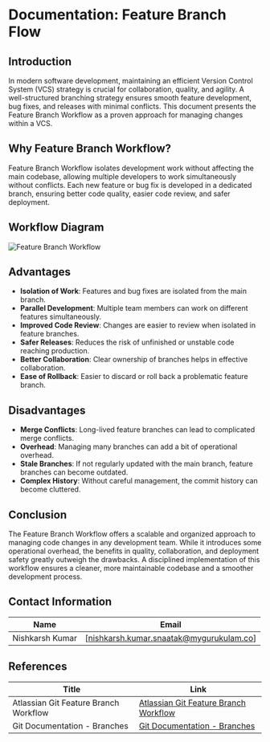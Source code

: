 # Documentation: Feature Branch Flow

## Introduction

In modern software development, maintaining an efficient Version Control System (VCS) strategy is crucial for collaboration, quality, and agility. A well-structured branching strategy ensures smooth feature development, bug fixes, and releases with minimal conflicts. This document presents the Feature Branch Workflow as a proven approach for managing changes within a VCS.

## Why Feature Branch Workflow?

Feature Branch Workflow isolates development work without affecting the main codebase, allowing multiple developers to work simultaneously without conflicts. Each new feature or bug fix is developed in a dedicated branch, ensuring better code quality, easier code review, and safer deployment.

## Workflow Diagram

![Feature Branch Workflow](https://www.example.com/feature-branch-workflow-diagram.png)

## Advantages

- **Isolation of Work**: Features and bug fixes are isolated from the main branch.
- **Parallel Development**: Multiple team members can work on different features simultaneously.
- **Improved Code Review**: Changes are easier to review when isolated in feature branches.
- **Safer Releases**: Reduces the risk of unfinished or unstable code reaching production.
- **Better Collaboration**: Clear ownership of branches helps in effective collaboration.
- **Ease of Rollback**: Easier to discard or roll back a problematic feature branch.

## Disadvantages

- **Merge Conflicts**: Long-lived feature branches can lead to complicated merge conflicts.
- **Overhead**: Managing many branches can add a bit of operational overhead.
- **Stale Branches**: If not regularly updated with the main branch, feature branches can become outdated.
- **Complex History**: Without careful management, the commit history can become cluttered.

## Conclusion

The Feature Branch Workflow offers a scalable and organized approach to managing code changes in any development team. While it introduces some operational overhead, the benefits in quality, collaboration, and deployment safety greatly outweigh the drawbacks. A disciplined implementation of this workflow ensures a cleaner, more maintainable codebase and a smoother development process.

## Contact Information

| **Name**    | **Email**                |
|-------------|--------------------------|
| Nishkarsh Kumar     | [nishkarsh.kumar.snaatak@mygurukulam.co]  |

## References

| **Title**                                                  | **Link**                                                                                                 |
|------------------------------------------------------------|----------------------------------------------------------------------------------------------------------|
| Atlassian Git Feature Branch Workflow                      | [Atlassian Git Feature Branch Workflow](https://www.atlassian.com/git/tutorials/comparing-workflows/feature-branch-workflow) |
| Git Documentation - Branches                               | [Git Documentation - Branches](https://git-scm.com/book/en/v2/Git-Branching-Branches-in-a-Nutshell)         |
